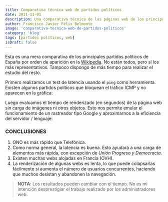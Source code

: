 ```yaml
---
title: Comparativa técnica web de partidos políticos
date: 2011-11-01
description: Una comparativa técnica de las páginas web de los principales partidos políticos de España, analizando latencia, tiempos de renderizado y conclusiones clave.
author: Francisco Javier Félix Belmonte
image: 'comparativa-tecnica-web-de-partidos-politicos'
category: 'blog'
tags: [partidos políticos, web]
isDraft: false
---
```


Esta es una mera comparativa de los principales partidos políticos de España por orden de aparición en
la [Wikipedia](https://es.wikipedia.org/wiki/Anexo:Partidos_pol%C3%ADticos_de_Espa%C3%B1a). No están todos, pero sí los
más representativos. Tampoco dispongo de más tiempo para realizar el estudio del resto.

Primero realizamos un test de latencia usando el `ping` como herramienta. Existen algunos partidos políticos que
bloquean el tráfico ICMP y no aparecen en la gráfica:

<!-- ![latencia partidos politicos](images/stories/partidos/latencia.png) -->

Luego evaluamos el tiempo de renderizado (en segundos) de la página web sin carga de imágenes ni otros objetos. Esto nos
permite emular el funcionamiento de un rastreador tipo Google y aproximarnos a la eficiencia del servidor / lenguaje:

<!-- ![render web partidos politicos](images/stories/partidos/render.png) -->

### CONCLUSIONES

1. ONO es más rápido que Telefónica.
2. Como norma general, la latencia es buena. Esto ayudará a una carga de elementos más rápida, con excepción de *Unión
   Progreso y Democracia*.
3. Existen muchas webs alojadas en Francia (OVH).
4. La renderización de algunas webs es lenta, lo que puede colapsarlas fácilmente si aumenta el número de usuarios
   concurrentes, haciendo que muchos desistan y abandonen la navegación.

> **NOTA**: Los resultados pueden cambiar con el tiempo. No es mi intención desprestigiar el trabajo realizado por los
> administradores web.
